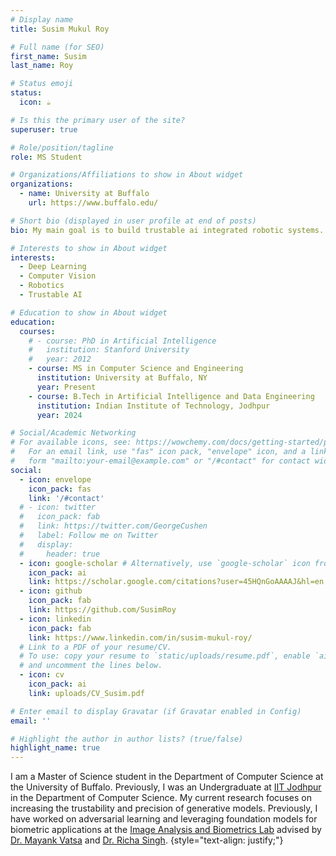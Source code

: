 ```yaml
---
# Display name
title: Susim Mukul Roy

# Full name (for SEO)
first_name: Susim
last_name: Roy

# Status emoji
status:
  icon: ☕️

# Is this the primary user of the site?
superuser: true

# Role/position/tagline
role: MS Student

# Organizations/Affiliations to show in About widget
organizations:
  - name: University at Buffalo
    url: https://www.buffalo.edu/

# Short bio (displayed in user profile at end of posts)
bio: My main goal is to build trustable ai integrated robotic systems.

# Interests to show in About widget
interests:
  - Deep Learning
  - Computer Vision
  - Robotics
  - Trustable AI

# Education to show in About widget
education:
  courses:
    # - course: PhD in Artificial Intelligence
    #   institution: Stanford University
    #   year: 2012
    - course: MS in Computer Science and Engineering
      institution: University at Buffalo, NY
      year: Present
    - course: B.Tech in Artificial Intelligence and Data Engineering
      institution: Indian Institute of Technology, Jodhpur
      year: 2024

# Social/Academic Networking
# For available icons, see: https://wowchemy.com/docs/getting-started/page-builder/#icons
#   For an email link, use "fas" icon pack, "envelope" icon, and a link in the
#   form "mailto:your-email@example.com" or "/#contact" for contact widget.
social:
  - icon: envelope
    icon_pack: fas
    link: '/#contact'
  # - icon: twitter
  #   icon_pack: fab
  #   link: https://twitter.com/GeorgeCushen
  #   label: Follow me on Twitter
  #   display:
  #     header: true
  - icon: google-scholar # Alternatively, use `google-scholar` icon from `ai` icon pack
    icon_pack: ai
    link: https://scholar.google.com/citations?user=45HQnGoAAAAJ&hl=en
  - icon: github
    icon_pack: fab
    link: https://github.com/SusimRoy
  - icon: linkedin
    icon_pack: fab
    link: https://www.linkedin.com/in/susim-mukul-roy/
  # Link to a PDF of your resume/CV.
  # To use: copy your resume to `static/uploads/resume.pdf`, enable `ai` icons in `params.yaml`,
  # and uncomment the lines below.
  - icon: cv
    icon_pack: ai
    link: uploads/CV_Susim.pdf

# Enter email to display Gravatar (if Gravatar enabled in Config)
email: ''

# Highlight the author in author lists? (true/false)
highlight_name: true
---
```


I am a Master of Science student in the Department of Computer Science at the University of Buffalo. Previously, I was an Undergraduate at [IIT Jodhpur](iitj.ac.in) in the Department of Computer Science. My current research focuses on increasing the trustability and precision of generative models. Previously, I have worked on adversarial learning and leveraging foundation models for biometric applications at the [Image Analysis and Biometrics Lab](https://iab-rubric.org/people/undergrads) advised by [Dr. Mayank Vatsa](http://home.iitj.ac.in/~mvatsa/) and [Dr. Richa Singh](http://home.iitj.ac.in/~richa/).
{style="text-align: justify;"}
